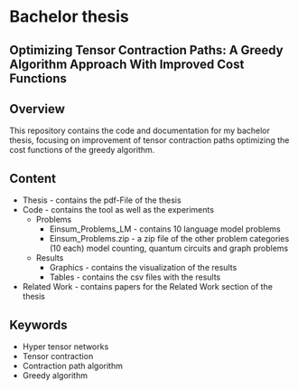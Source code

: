 # Bachelor thesis
## Optimizing Tensor Contraction Paths: A Greedy Algorithm Approach With Improved Cost Functions

## Overview

This repository contains the code and documentation for my bachelor thesis, focusing on improvement of tensor contraction paths optimizing the cost functions of the greedy algorithm. 

## Content
- Thesis - contains the pdf-File of the thesis
- Code - contains the tool as well as the experiments
  - Problems
    - Einsum_Problems_LM - contains 10 language model problems
    - Einsum_Problems.zip - a zip file of the other problem categories (10 each) model counting, quantum circuits and graph problems
  - Results
    - Graphics - contains the visualization of the results
    - Tables - contains the csv files with the results
- Related Work - contains papers for the Related Work section of the thesis


## Keywords
- Hyper tensor networks
- Tensor contraction
- Contraction path algorithm
- Greedy algorithm
